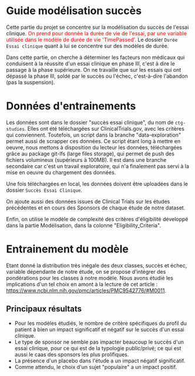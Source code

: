 # Guide modélisation succès

Cette partie du projet se concentre sur la modélisation du succès de l'essai clinique. <span style="color:red;">On prend pour donnée la durée de vie de l'essai, par une variable utilisée dans le modèle de durée de vie 'TimePassed'</span>. Le dossier ``Durée Essai clinique`` quant à lui se concentre sur des modèles de durée. 


Dans cette partie, on cherche à déterminer les facteurs non médicaux qui conduisent à la réussite d'un essai clinique en phase III, c'est à dire le passage à la phase supérieure. On ne travaille que sur les essais qui ont dépassé la phase III, soldé par le succès ou l'échec, c'est-à-dire l'abandon (pas la suspension).

# Données d'entrainements

Les données sont dans le dossier "succès essai clinique", du nom de ``ctg-studies``. Elles ont été téléchargées sur ClinicalTrials.gov, avec les critères qui conviennent. Toutefois, un script dans la branche "data-exploration" permet aussi de scrapper ces données. Ce script étant long à mettre en oeuvre, nous mettons à disposition du lecteur les données, téléchargées grâce au package git-lfs (large files storage), qui permet de push des fichiers volumineux (supérieurs à 100MB). Il est dans une branche secondaire car c'est un travail exploratoire, qui n'a finalement pas servi à la mise en oeuvre du chargement des données. 

Une fois téléchargées en local, les données doivent être uploadées dans le dossier ``Succès Essai Clinique``.

On ajoute aussi des données issues de Clinical Trials sur les études précédentes et en cours des Sponsors de chaque étude de notre dataset. 

Enfin, on utilise le modèle de complexité des critères d'éligibilité développé dans la partie Modélisation, dans la colonne "Eligibility_Criteria". 

# Entrainement du modèle

Etant donné la distribution très inégale des deux classes, succès et échec, variable dépendante de notre étude, on se propose d'intégrer des pondérations pour les classes à notre modèle. Nous avons étudié les implications d'un tel choix en amont à la lecture de cet article : https://www.ncbi.nlm.nih.gov/pmc/articles/PMC9542776/#M0011. 



## Principaux résultats

* Pour les modèles étudiés, le nombre de critère spécifiques du profil du patient à bien un impact significatif et négatif sur le succès d'un essai clinique.
* Le type de sponsor ne semble pas impacter beaucoup le succès d'un essai clinique, pour ce qui est de la typologie public/privé; ce qui est aussi le caas des sponsors les plus prolifiques.
* La présence d'un placebo dans l'étude a un impact négatif significatif. 
* Comme attendu, le choix d'un sujet "populaire" a un impact positif. 

